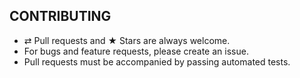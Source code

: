 ## CONTRIBUTING

- ⇄ Pull requests and ★ Stars are always welcome.
- For bugs and feature requests, please create an issue.
- Pull requests must be accompanied by passing automated tests.
